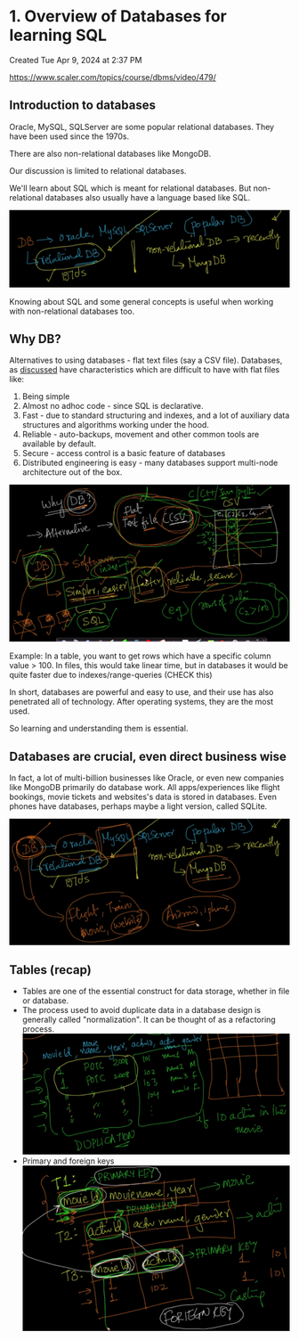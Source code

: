 # 1. Overview of Databases for learning SQL
Created Tue Apr 9, 2024 at 2:37 PM

https://www.scaler.com/topics/course/dbms/video/479/

## Introduction to databases
Oracle, MySQL, SQLServer are some popular relational databases.
They have been used since the 1970s.

There are also non-relational databases like MongoDB.

Our discussion is limited to relational databases.

We'll learn about SQL which is meant for relational databases. But non-relational databases also usually have a language based like SQL.

![](../../../../assets/1-Overview-of-Databases-for-learning-SQL-image-1-e7d6bdad.png)

Knowing about SQL and some general concepts is useful when working with non-relational databases too.


## Why DB?
Alternatives to using databases - flat text files (say a CSV file).
Databases, as [discussed](../1-Introduction/2-Why-not-simply-use-files-Files-vs-DBMS.md) have characteristics which are difficult to have with flat files like:
1. Being simple
2. Almost no adhoc code - since SQL is declarative.
3. Fast - due to standard structuring and indexes, and a lot of auxiliary data structures and algorithms working under the hood.
4. Reliable - auto-backups, movement and other common tools are available by default.
5. Secure - access control is a basic feature of databases
6. Distributed engineering is easy - many databases support multi-node architecture out of the box.

![](../../../../assets/1-Overview-of-Databases-for-learning-SQL-image-2-e7d6bdad.png)

Example: In a table, you want to get rows which have a specific column value > 100. In files, this would take linear time, but in databases it would be quite faster due to indexes/range-queries (CHECK this)

In short, databases are powerful and easy to use, and their use has also penetrated all of technology. After operating systems, they are the most used.

So learning and understanding them is essential.
## Databases are crucial, even direct business wise
In fact, a lot of multi-billion businesses like Oracle, or even new companies like MongoDB primarily do database work. All apps/experiences like flight bookings, movie tickets and websites's data is stored in databases. Even phones have databases, perhaps maybe a light version, called SQLite.

![](../../../../assets/1-Overview-of-Databases-for-learning-SQL-image-3-e7d6bdad.png)

## Tables (recap)
- Tables are one of the essential construct for data storage, whether in file or database.
- The process used to avoid duplicate data in a database design is generally called "normalization". It can be thought of as a refactoring process.
  ![](../../../../assets/1-Overview-of-Databases-for-learning-SQL-image-4-e7d6bdad.png)
- Primary and foreign keys
  ![](../../../../assets/1-Overview-of-Databases-for-learning-SQL-image-5-e7d6bdad.png)